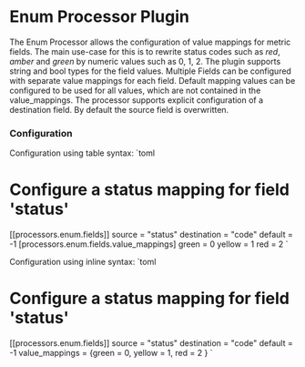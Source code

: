 # Enum Processor Plugin

The Enum Processor allows the configuration of value mappings for metric fields.
The main use-case for this is to rewrite status codes such as _red_, _amber_ and
_green_ by numeric values such as 0, 1, 2. The plugin supports string and bool
types for the field values. Multiple Fields can be configured with separate
value mappings for each field. Default mapping values can be configured to be
used for all values, which are not contained in the value_mappings. The
processor supports explicit configuration of a destination field. By default the
source field is overwritten.

### Configuration
Configuration using table syntax:
`toml
# Configure a status mapping for field 'status'
[[processors.enum.fields]]
  source = "status"
  destination = "code"
  default = -1
  [processors.enum.fields.value_mappings]
    green = 0
    yellow = 1
    red = 2
`

Configuration using inline syntax:
`toml
# Configure a status mapping for field 'status'
[[processors.enum.fields]]
  source = "status"
  destination = "code"
  default = -1
  value_mappings = {green = 0, yellow = 1, red = 2 }
`
